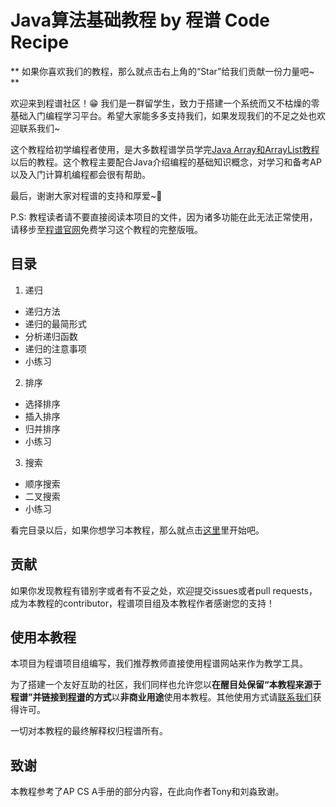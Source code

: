 # Java算法基础教程 by 程谱 Code Recipe

** 如果你喜欢我们的教程，那么就点击右上角的“Star”给我们贡献一份力量吧~ **

欢迎来到程谱社区！😁 我们是一群留学生，致力于搭建一个系统而又不枯燥的零基础入门编程学习平台。希望大家能多多支持我们，如果发现我们的不足之处也欢迎联系我们~

这个教程给初学编程者使用，是大多数程谱学员学完[Java Array和ArrayList教程](https://coderecipe.cn/learn/4)以后的教程。这个教程主要配合Java介绍编程的基础知识概念，对学习和备考AP以及入门计算机编程都会很有帮助。

最后，谢谢大家对程谱的支持和厚爱~💖

P.S: 教程读者请不要直接阅读本项目的文件，因为诸多功能在此无法正常使用，请移步至[程谱官网](https://coderecipe.cn/learn/5)免费学习这个教程的完整版哦。

目录
------
1. 递归
  * 递归方法
  * 递归的最简形式
  * 分析递归函数
  * 递归的注意事项
  * 小练习
2. 排序
  * 选择排序
  * 插入排序
  * 归并排序
  * 小练习
3. 搜索
  * 顺序搜索
  * 二叉搜索
  * 小练习

看完目录以后，如果你想学习本教程，那么就点击[这里](https://coderecipe.cn/learn/5)里开始吧。

贡献
------
如果你发现教程有错别字或者有不妥之处，欢迎提交issues或者pull requests，成为本教程的contributor，程谱项目组及本教程作者感谢您的支持！

使用本教程
------
本项目为程谱项目组编写，我们推荐教师直接使用程谱网站来作为教学工具。

为了搭建一个友好互助的社区，我们同样也允许您以**在醒目处保留“本教程来源于程谱”并链接到[程谱](https://coderecipe.cn/learn/5)的方式**以**非商业用途**使用本教程。其他使用方式请[联系我们](mailto:cr@coderecipe.cn)获得许可。

一切对本教程的最终解释权归程谱所有。

致谢
------
本教程参考了AP CS A手册的部分内容，在此向作者Tony和刘淼致谢。
